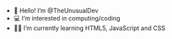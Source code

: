 - 👋 Hello! I’m @TheUnusualDev
- 💻 I’m interested in computing/coding
- 👨‍💻 I’m currently learning HTML5, JavaScript and CSS
